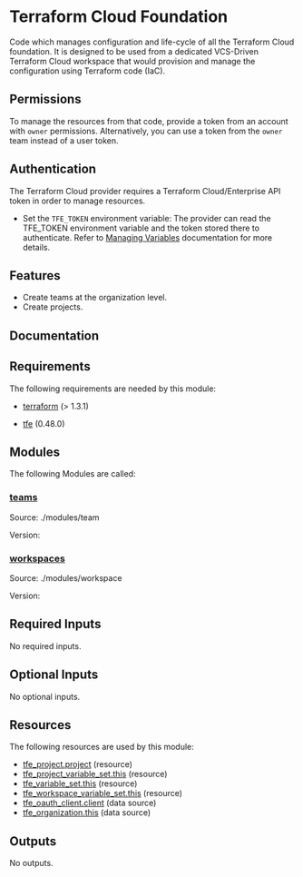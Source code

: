 <!-- BEGIN_TF_DOCS -->
# Terraform Cloud Foundation

Code which manages configuration and life-cycle of all the Terraform Cloud
foundation. It is designed to be used from a dedicated VCS-Driven Terraform
Cloud workspace that would provision and manage the configuration using
Terraform code (IaC).

## Permissions

To manage the resources from that code, provide a token from an account with
`owner` permissions. Alternatively, you can use a token from the `owner` team
instead of a user token.

## Authentication

The Terraform Cloud provider requires a Terraform Cloud/Enterprise API token in
order to manage resources.

- Set the `TFE_TOKEN` environment variable: The provider can read the TFE\_TOKEN environment variable and the token stored there
to authenticate. Refer to [Managing Variables](https://developer.hashicorp.com/terraform/cloud-docs/workspaces/variables/managing-variables) documentation for more details.

## Features

- Create teams at the organization level.
- Create projects.

## Documentation

## Requirements

The following requirements are needed by this module:

- <a name="requirement_terraform"></a> [terraform](#requirement\_terraform) (> 1.3.1)

- <a name="requirement_tfe"></a> [tfe](#requirement\_tfe) (0.48.0)

## Modules

The following Modules are called:

### <a name="module_teams"></a> [teams](#module\_teams)

Source: ./modules/team

Version:

### <a name="module_workspaces"></a> [workspaces](#module\_workspaces)

Source: ./modules/workspace

Version:

## Required Inputs

No required inputs.

## Optional Inputs

No optional inputs.

## Resources

The following resources are used by this module:

- [tfe_project.project](https://registry.terraform.io/providers/hashicorp/tfe/0.48.0/docs/resources/project) (resource)
- [tfe_project_variable_set.this](https://registry.terraform.io/providers/hashicorp/tfe/0.48.0/docs/resources/project_variable_set) (resource)
- [tfe_variable_set.this](https://registry.terraform.io/providers/hashicorp/tfe/0.48.0/docs/resources/variable_set) (resource)
- [tfe_workspace_variable_set.this](https://registry.terraform.io/providers/hashicorp/tfe/0.48.0/docs/resources/workspace_variable_set) (resource)
- [tfe_oauth_client.client](https://registry.terraform.io/providers/hashicorp/tfe/0.48.0/docs/data-sources/oauth_client) (data source)
- [tfe_organization.this](https://registry.terraform.io/providers/hashicorp/tfe/0.48.0/docs/data-sources/organization) (data source)

## Outputs

No outputs.

<!-- markdownlint-enable -->

<!-- END_TF_DOCS -->